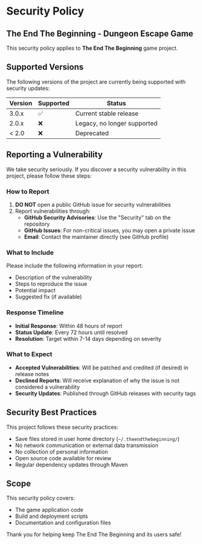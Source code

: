 # Security Policy

## The End The Beginning - Dungeon Escape Game

This security policy applies to **The End The Beginning** game project.

## Supported Versions

The following versions of the project are currently being supported with security updates:

| Version | Supported          | Status |
| ------- | ------------------ | ------ |
| 3.0.x   | :white_check_mark: | Current stable release |
| 2.0.x   | :x:                | Legacy, no longer supported |
| < 2.0   | :x:                | Deprecated |

## Reporting a Vulnerability

We take security seriously. If you discover a security vulnerability in this project, please follow these steps:

### How to Report

1. **DO NOT** open a public GitHub issue for security vulnerabilities
2. Report vulnerabilities through:
   - **GitHub Security Advisories**: Use the "Security" tab on the repository
   - **GitHub Issues**: For non-critical issues, you may open a private issue
   - **Email**: Contact the maintainer directly (see GitHub profile)

### What to Include

Please include the following information in your report:
- Description of the vulnerability
- Steps to reproduce the issue
- Potential impact
- Suggested fix (if available)

### Response Timeline

- **Initial Response**: Within 48 hours of report
- **Status Update**: Every 72 hours until resolved
- **Resolution**: Target within 7-14 days depending on severity

### What to Expect

- **Accepted Vulnerabilities**: Will be patched and credited (if desired) in release notes
- **Declined Reports**: Will receive explanation of why the issue is not considered a vulnerability
- **Security Updates**: Published through GitHub releases with security tags

## Security Best Practices

This project follows these security practices:

- Save files stored in user home directory (`~/.theendthebeginning/`)
- No network communication or external data transmission
- No collection of personal information
- Open source code available for review
- Regular dependency updates through Maven

## Scope

This security policy covers:
- The game application code
- Build and deployment scripts
- Documentation and configuration files

Thank you for helping keep The End The Beginning and its users safe!
